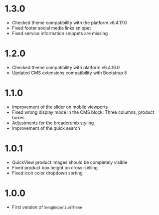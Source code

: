 # 1.3.0
- Checked theme compatibility with the platform v6.4.17.0
- Fixed footer social media links snippet
- Fixed service information snippets are missing
# 1.2.0
- Checked theme compatibility with platform v6.4.16.0
- Updated CMS extensions compatibility with Bootstrap 5

# 1.1.0
- Improvement of the slider on mobile viewports
- Fixed wrong display mode in the CMS block: Three columns, product boxes
- Adjustments for the breadcrumb styling
- Improvement of the quick search

# 1.0.1
- QuickView product images should be completely visible
- Fixed product box height on cross-selling
- Fixed icon color dropdown sorting

# 1.0.0
- First version of `SwagEmporiumTheme`
